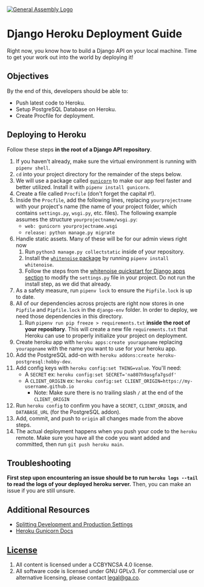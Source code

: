 [![General Assembly Logo](https://camo.githubusercontent.com/1a91b05b8f4d44b5bbfb83abac2b0996d8e26c92/687474703a2f2f692e696d6775722e636f6d2f6b6538555354712e706e67)](https://generalassemb.ly/education/web-development-immersive)

# Django Heroku Deployment Guide

Right now, you know how to build a Django API on your local machine. Time to get your work out into the world by deploying it!

## Objectives

By the end of this, developers should be able to:

- Push latest code to Heroku.
- Setup PostgreSQL Database on Heroku.
- Create Procfile for deployment.

<!-- ## Deployment Video Recording

In addition to the steps below, feel free to utilize this recorded walk-through of deploying the `django-auth-template`.

[Django Auth Template Deployment Video Recording](https://git.generalassemb.ly/ga-wdi-boston/django-heroku-deployment-guide/pull/12/commits/3bfc3cde882fa40779b3a7dc1c4889dd3b0e0ffb)
- Passcode: `@m9R009E` -->

## Deploying to Heroku

Follow these steps **in the root of a Django API repository**.

1. If you haven't already, make sure the virtual environment is running with `pipenv shell`.
2. `cd` into your project directory for the remainder of the steps below.
3. We will use a package called [`gunicorn`](https://gunicorn.org/) to make our app feel faster and better utilized. Install it with `pipenv install gunicorn`.
4. Create a file called `Procfile` (don't forget the capital `P`!).
5. Inside the `Procfile`, add the following lines, replacing `yourprojectname` with your project's name (the name of your project folder, which contains `settings.py`, `wsgi.py`, etc. files). The following example assumes the structure `yourprojectname/wsgi.py`:
    - `web: gunicorn yourprojectname.wsgi`
    - `release: python manage.py migrate`
6. Handle static assets. Many of these will be for our admin views right now
    1. Run `python3 manage.py collectstatic` inside of your repository.
    2. Install the [`whitenoise` package](http://whitenoise.evans.io/en/stable/) by running `pipenv install whitenoise`.
    3. Follow the steps from the [whitenoise quickstart for Django apps section](http://whitenoise.evans.io/en/stable/#quickstart-for-django-apps) to modify the `settings.py` file in your project. Do not run the install step, as we did that already.
7. As a safety measure, run `pipenv lock` to ensure the `Pipfile.lock` is up to date.
8. All of our dependencies across projects are right now stores in one `Pipfile` and `Pipfile.lock` in the `django-env` folder. In order to deploy, we need those dependencies in this directory.
     1. Run `pipenv run pip freeze > requirements.txt` **inside the root of your repository**. This will create a new file `requirements.txt` that Heroku can use to properly initialize your project on deployment.
9. Create heroku app with `heroku apps:create yourappname` replacing `yourappname` with the name you want to use for your heroku app.
10. Add the PostgreSQL add-on with `heroku addons:create heroku-postgresql:hobby-dev`.
11. Add config keys with `heroku config:set THING=value`. You'll need:
    - A `SECRET` ex: `heroku config:set SECRET='na807h9asgfa7gsdf'`
    - A `CLIENT_ORIGIN` ex: `heroku config:set CLIENT_ORIGIN=https://my-username.github.io`
        - Note: Make sure there is no trailing slash `/` at the end of the `CLIENT_ORIGIN`
12. Run `heroku config` to confirm you have a `SECRET`, `CLIENT_ORIGIN`, and `DATABASE_URL` (for the PostgreSQL addon).
13. Add, commit, and push to `origin` all changes made from the above steps.
14. The actual deployment happens when you push your code to the `heroku` remote. Make sure you have all the code you want added and committed, then run `git push heroku main`.

## Troubleshooting

**First step upon encountering an issue should be to run `heroku logs --tail` to read the logs of your deployed heroku server.** Then, you can make an issue if you are still unsure.

## Additional Resources

- [Splitting Development and Production Settings](https://www.webforefront.com/django/configuredjangosettings.html)
- [Heroku Gunicorn Docs](https://devcenter.heroku.com/articles/python-gunicorn)

## [License](LICENSE)

1. All content is licensed under a CC­BY­NC­SA 4.0 license.
1. All software code is licensed under GNU GPLv3. For commercial use or
    alternative licensing, please contact legal@ga.co.
